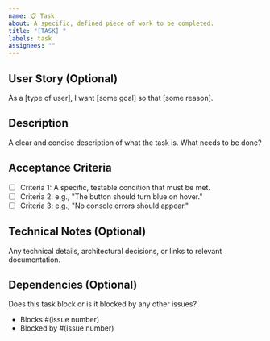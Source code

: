 ```yaml
---
name: 📋 Task
about: A specific, defined piece of work to be completed.
title: "[TASK] "
labels: task
assignees: ""
---
```


## User Story (Optional)

As a [type of user], I want [some goal] so that [some reason].

## Description

A clear and concise description of what the task is. What needs to be done?

## Acceptance Criteria

- [ ] Criteria 1: A specific, testable condition that must be met.
- [ ] Criteria 2: e.g., "The button should turn blue on hover."
- [ ] Criteria 3: e.g., "No console errors should appear."

## Technical Notes (Optional)

Any technical details, architectural decisions, or links to relevant documentation.

## Dependencies (Optional)

Does this task block or is it blocked by any other issues?

- Blocks #(issue number)
- Blocked by #(issue number)
